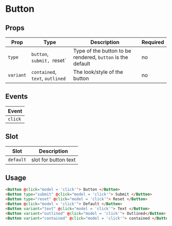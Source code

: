 # Button

## Props

| Prop      | Type                            | Description                                                | Required |
| --------- | ------------------------------- | ---------------------------------------------------------- | -------- |
| `type`    | `button`, `submit, `reset`      | Type of the button to be rendered, `button` is the default | no       |
| `variant` | `contained`, `text`, `outlined` | The look/style of the button                               | no       |

## Events

| Event   |
| ------- |
| `click` |

## Slot

| Slot      | Description          |
| --------- | -------------------- |
| `default` | slot for button text |

## Usage

```html
<Button @click="model = 'click'"> Button </Button>
<Button type="submit" @click="model = 'click'"> Submit </Button>
<Button type="reset" @click="model = 'click'"> Reset </Button>
<Button @click="model = 'click'"> Default </Button>
<Button variant="text" @click="model = 'click'"> Text </Button>
<Button variant="outlined" @click="model = 'click'"> Outlined</Button>
<Button variant="contained" @click="model = 'click'"> contained </Button>
```
